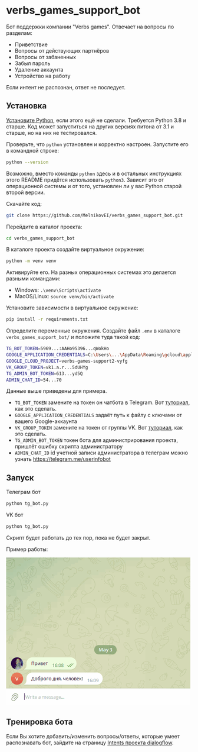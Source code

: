 # verbs_games_support_bot
Бот поддержки компании "Verbs games". Отвечает на вопросы по разделам:
- Приветствие
- Вопросы от действующих партнёров
- Вопросы от забаненных
- Забыл пароль
- Удаление аккаунта
- Устройство на работу

Если интент не распознан, ответ не последует.

## Установка
[Установите Python](https://www.python.org/), если этого ещё не сделали. Требуется Python 3.8 и старше. Код может запуститься на других версиях питона от 3.1 и старше, но на них не тестировался.

Проверьте, что `python` установлен и корректно настроен. Запустите его в командной строке:
```sh
python --version
```
Возможно, вместо команды `python` здесь и в остальных инструкциях этого README придётся использовать `python3`. Зависит это от операционной системы и от того, установлен ли у вас Python старой второй версии.

Скачайте код:
```sh
git clone https://github.com/MelnikovEI/verbs_games_support_bot.git
```

Перейдите в каталог проекта:
```sh
cd verbs_games_support_bot
```

В каталоге проекта создайте виртуальное окружение:
```sh
python -m venv venv
```
Активируйте его. На разных операционных системах это делается разными командами:

- Windows: `.\venv\Scripts\activate`
- MacOS/Linux: `source venv/bin/activate`

Установите зависимости в виртуальное окружение:
```sh
pip install -r requirements.txt
```

Определите переменные окружения. Создайте файл `.env` в каталоге `verbs_games_support_bot/` и положите туда такой код:
```sh
TG_BOT_TOKEN=5969...:AAHo95396...qWokHo
GOOGLE_APPLICATION_CREDENTIALS=C:\Users\...\AppData\Roaming\gcloud\application_default_credentials.json
GOOGLE_CLOUD_PROJECT=verbs-games-support2-vyfg
VK_GROUP_TOKEN=vk1.a.r...5dUHYg
TG_ADMIN_BOT_TOKEN=613...yd5Q
ADMIN_CHAT_ID=54...70
```
Данные выше приведены для примера.
- `TG_BOT_TOKEN` замените на токен он чатбота в Telegram. Вот [туториал](https://spark.ru/startup/it-agenstvo-index/blog/47364/kak-poluchit-tokeni-dlya-sozdaniya-chat-bota-v-telegrame-vajbere-i-v-vkontakte), как это сделать.
- `GOOGLE_APPLICATION_CREDENTIALS` задаёт путь к файлу с ключами от вашего Google-аккаунта
- `VK_GROUP_TOKEN` замените на токен от группы VK. Вот [туториал](https://spark.ru/startup/it-agenstvo-index/blog/47364/kak-poluchit-tokeni-dlya-sozdaniya-chat-bota-v-telegrame-vajbere-i-v-vkontakte), как это сделать.
- `TG_ADMIN_BOT_TOKEN` токен бота для администрирования проекта, пришлёт ошибку скрипта администратору
- `ADMIN_CHAT_ID` id учетной записи администратора в телеграм можно узнать https://telegram.me/userinfobot
## Запуск
Телеграм бот
```sh
python tg_bot.py
```
VK бот
```sh
python tg_bot.py
```
Скрипт будет работать до тех пор, пока не будет закрыт.

Пример работы:

![demo.gif](demo.gif)

## Тренировка бота
Если Вы хотите добавить/изменить вопросы/ответы, которые умеет распознавать бот, зайдите на страницу [Intents проекта dialogflow](https://dialogflow.cloud.google.com/#/agent/verbs-games-support2-vyfg/intents).
